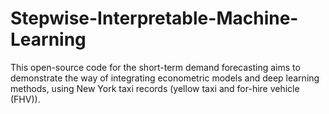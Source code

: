 # Stepwise-Interpretable-Machine-Learning

This open-source code for the short-term demand forecasting aims to demonstrate the way of integrating econometric models and deep learning methods, using New York taxi records (yellow taxi and for-hire vehicle (FHV)). 
